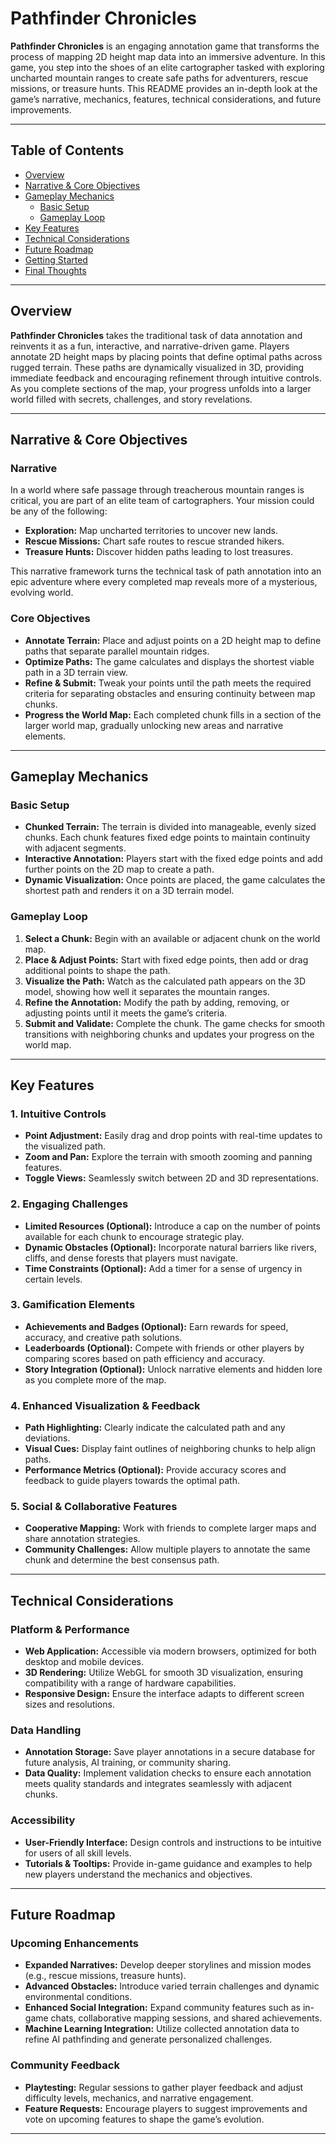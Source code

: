 # Pathfinder Chronicles

**Pathfinder Chronicles** is an engaging annotation game that transforms the process of mapping 2D height map data into an immersive adventure. In this game, you step into the shoes of an elite cartographer tasked with exploring uncharted mountain ranges to create safe paths for adventurers, rescue missions, or treasure hunts. This README provides an in-depth look at the game’s narrative, mechanics, features, technical considerations, and future improvements.

---

## Table of Contents
- [Overview](#overview)
- [Narrative & Core Objectives](#narrative--core-objectives)
- [Gameplay Mechanics](#gameplay-mechanics)
  - [Basic Setup](#basic-setup)
  - [Gameplay Loop](#gameplay-loop)
- [Key Features](#key-features)
- [Technical Considerations](#technical-considerations)
- [Future Roadmap](#future-roadmap)
- [Getting Started](#getting-started)
- [Final Thoughts](#final-thoughts)

---

## Overview

**Pathfinder Chronicles** takes the traditional task of data annotation and reinvents it as a fun, interactive, and narrative-driven game. Players annotate 2D height maps by placing points that define optimal paths across rugged terrain. These paths are dynamically visualized in 3D, providing immediate feedback and encouraging refinement through intuitive controls. As you complete sections of the map, your progress unfolds into a larger world filled with secrets, challenges, and story revelations.

---

## Narrative & Core Objectives

### Narrative

In a world where safe passage through treacherous mountain ranges is critical, you are part of an elite team of cartographers. Your mission could be any of the following:

- **Exploration:** Map uncharted territories to uncover new lands.
- **Rescue Missions:** Chart safe routes to rescue stranded hikers.
- **Treasure Hunts:** Discover hidden paths leading to lost treasures.

This narrative framework turns the technical task of path annotation into an epic adventure where every completed map reveals more of a mysterious, evolving world.

### Core Objectives

- **Annotate Terrain:** Place and adjust points on a 2D height map to define paths that separate parallel mountain ridges.
- **Optimize Paths:** The game calculates and displays the shortest viable path in a 3D terrain view.
- **Refine & Submit:** Tweak your points until the path meets the required criteria for separating obstacles and ensuring continuity between map chunks.
- **Progress the World Map:** Each completed chunk fills in a section of the larger world map, gradually unlocking new areas and narrative elements.

---

## Gameplay Mechanics

### Basic Setup

- **Chunked Terrain:** The terrain is divided into manageable, evenly sized chunks. Each chunk features fixed edge points to maintain continuity with adjacent segments.
- **Interactive Annotation:** Players start with the fixed edge points and add further points on the 2D map to create a path.
- **Dynamic Visualization:** Once points are placed, the game calculates the shortest path and renders it on a 3D terrain model.

### Gameplay Loop

1. **Select a Chunk:** Begin with an available or adjacent chunk on the world map.
2. **Place & Adjust Points:** Start with fixed edge points, then add or drag additional points to shape the path.
3. **Visualize the Path:** Watch as the calculated path appears on the 3D model, showing how well it separates the mountain ranges.
4. **Refine the Annotation:** Modify the path by adding, removing, or adjusting points until it meets the game’s criteria.
5. **Submit and Validate:** Complete the chunk. The game checks for smooth transitions with neighboring chunks and updates your progress on the world map.

---

## Key Features

### 1. Intuitive Controls
- **Point Adjustment:** Easily drag and drop points with real-time updates to the visualized path.
- **Zoom and Pan:** Explore the terrain with smooth zooming and panning features.
- **Toggle Views:** Seamlessly switch between 2D and 3D representations.

### 2. Engaging Challenges
- **Limited Resources (Optional):** Introduce a cap on the number of points available for each chunk to encourage strategic play.
- **Dynamic Obstacles (Optional):** Incorporate natural barriers like rivers, cliffs, and dense forests that players must navigate.
- **Time Constraints (Optional):** Add a timer for a sense of urgency in certain levels.

### 3. Gamification Elements
- **Achievements and Badges (Optional):** Earn rewards for speed, accuracy, and creative path solutions.
- **Leaderboards (Optional):** Compete with friends or other players by comparing scores based on path efficiency and accuracy.
- **Story Integration (Optional):** Unlock narrative elements and hidden lore as you complete more of the map.

### 4. Enhanced Visualization & Feedback
- **Path Highlighting:** Clearly indicate the calculated path and any deviations.
- **Visual Cues:** Display faint outlines of neighboring chunks to help align paths.
- **Performance Metrics (Optional):** Provide accuracy scores and feedback to guide players towards the optimal path.

### 5. Social & Collaborative Features
- **Cooperative Mapping:** Work with friends to complete larger maps and share annotation strategies.
- **Community Challenges:** Allow multiple players to annotate the same chunk and determine the best consensus path.

---

## Technical Considerations

### Platform & Performance

- **Web Application:** Accessible via modern browsers, optimized for both desktop and mobile devices.
- **3D Rendering:** Utilize WebGL for smooth 3D visualization, ensuring compatibility with a range of hardware capabilities.
- **Responsive Design:** Ensure the interface adapts to different screen sizes and resolutions.

### Data Handling

- **Annotation Storage:** Save player annotations in a secure database for future analysis, AI training, or community sharing.
- **Data Quality:** Implement validation checks to ensure each annotation meets quality standards and integrates seamlessly with adjacent chunks.

### Accessibility

- **User-Friendly Interface:** Design controls and instructions to be intuitive for users of all skill levels.
- **Tutorials & Tooltips:** Provide in-game guidance and examples to help new players understand the mechanics and objectives.

---

## Future Roadmap

### Upcoming Enhancements

- **Expanded Narratives:** Develop deeper storylines and mission modes (e.g., rescue missions, treasure hunts).
- **Advanced Obstacles:** Introduce varied terrain challenges and dynamic environmental conditions.
- **Enhanced Social Integration:** Expand community features such as in-game chats, collaborative mapping sessions, and shared achievements.
- **Machine Learning Integration:** Utilize collected annotation data to refine AI pathfinding and generate personalized challenges.

### Community Feedback

- **Playtesting:** Regular sessions to gather player feedback and adjust difficulty levels, mechanics, and narrative engagement.
- **Feature Requests:** Encourage players to suggest improvements and vote on upcoming features to shape the game’s evolution.

---
